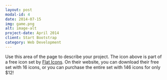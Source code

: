 ```yaml
---
layout: post
modal-id: 4
date: 2014-07-15
img: game.png
alt: image-alt
project-date: April 2014
client: Start Bootstrap
category: Web Development
---
```


Use this area of the page to describe your project. The icon above is part of a free icon set by <a href="https://sellfy.com/p/8Q9P/jV3VZ/">Flat Icons</a>. On their website, you can download their free set with 16 icons, or you can purchase the entire set with 146 icons for only $12!
